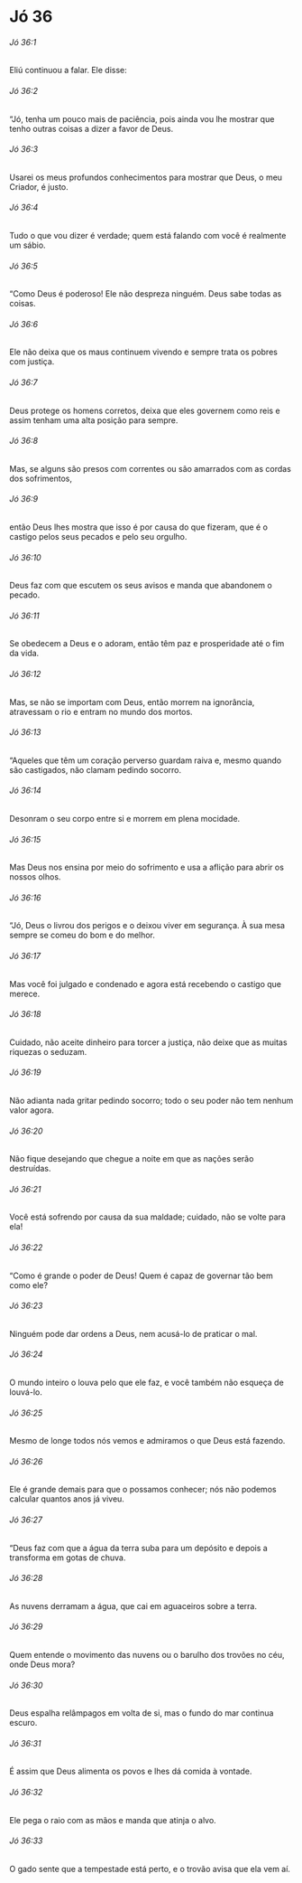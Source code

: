 # Jó 36

###### Jó 36:1

Eliú continuou a falar. Ele disse:

###### Jó 36:2

“Jó, tenha um pouco mais de paciência, pois ainda vou lhe mostrar que tenho outras coisas a dizer a favor de Deus.

###### Jó 36:3

Usarei os meus profundos conhecimentos para mostrar que Deus, o meu Criador, é justo.

###### Jó 36:4

Tudo o que vou dizer é verdade; quem está falando com você é realmente um sábio.

###### Jó 36:5

“Como Deus é poderoso! Ele não despreza ninguém. Deus sabe todas as coisas.

###### Jó 36:6

Ele não deixa que os maus continuem vivendo e sempre trata os pobres com justiça.

###### Jó 36:7

Deus protege os homens corretos, deixa que eles governem como reis e assim tenham uma alta posição para sempre.

###### Jó 36:8

Mas, se alguns são presos com correntes ou são amarrados com as cordas dos sofrimentos,

###### Jó 36:9

então Deus lhes mostra que isso é por causa do que fizeram, que é o castigo pelos seus pecados e pelo seu orgulho.

###### Jó 36:10

Deus faz com que escutem os seus avisos e manda que abandonem o pecado.

###### Jó 36:11

Se obedecem a Deus e o adoram, então têm paz e prosperidade até o fim da vida.

###### Jó 36:12

Mas, se não se importam com Deus, então morrem na ignorância, atravessam o rio e entram no mundo dos mortos.

###### Jó 36:13

“Aqueles que têm um coração perverso guardam raiva e, mesmo quando são castigados, não clamam pedindo socorro.

###### Jó 36:14

Desonram o seu corpo entre si e morrem em plena mocidade.

###### Jó 36:15

Mas Deus nos ensina por meio do sofrimento e usa a aflição para abrir os nossos olhos.

###### Jó 36:16

“Jó, Deus o livrou dos perigos e o deixou viver em segurança. À sua mesa sempre se comeu do bom e do melhor.

###### Jó 36:17

Mas você foi julgado e condenado e agora está recebendo o castigo que merece.

###### Jó 36:18

Cuidado, não aceite dinheiro para torcer a justiça, não deixe que as muitas riquezas o seduzam.

###### Jó 36:19

Não adianta nada gritar pedindo socorro; todo o seu poder não tem nenhum valor agora.

###### Jó 36:20

Não fique desejando que chegue a noite em que as nações serão destruídas.

###### Jó 36:21

Você está sofrendo por causa da sua maldade; cuidado, não se volte para ela!

###### Jó 36:22

“Como é grande o poder de Deus! Quem é capaz de governar tão bem como ele?

###### Jó 36:23

Ninguém pode dar ordens a Deus, nem acusá-lo de praticar o mal.

###### Jó 36:24

O mundo inteiro o louva pelo que ele faz, e você também não esqueça de louvá-lo.

###### Jó 36:25

Mesmo de longe todos nós vemos e admiramos o que Deus está fazendo.

###### Jó 36:26

Ele é grande demais para que o possamos conhecer; nós não podemos calcular quantos anos já viveu.

###### Jó 36:27

“Deus faz com que a água da terra suba para um depósito e depois a transforma em gotas de chuva.

###### Jó 36:28

As nuvens derramam a água, que cai em aguaceiros sobre a terra.

###### Jó 36:29

Quem entende o movimento das nuvens ou o barulho dos trovões no céu, onde Deus mora?

###### Jó 36:30

Deus espalha relâmpagos em volta de si, mas o fundo do mar continua escuro.

###### Jó 36:31

É assim que Deus alimenta os povos e lhes dá comida à vontade.

###### Jó 36:32

Ele pega o raio com as mãos e manda que atinja o alvo.

###### Jó 36:33

O gado sente que a tempestade está perto, e o trovão avisa que ela vem aí.

